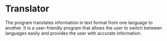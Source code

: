 # Translator
The program translates information in text format from one language to another. It is a user-friendly program that allows the user to switch between languages easily and provides the user with accurate information.
